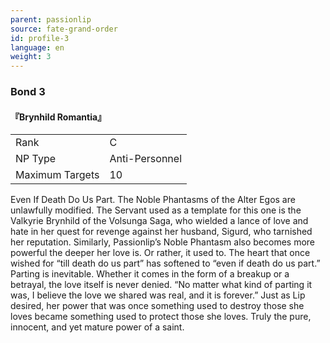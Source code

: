```yaml
---
parent: passionlip
source: fate-grand-order
id: profile-3
language: en
weight: 3
---
```


### Bond 3

#### 『Brynhild Romantia』

<table>
  <tr><td>Rank</td><td>C</td></tr>
  <tr><td>NP Type</td><td>Anti-Personnel</td></tr>
  <tr><td>Maximum Targets</td><td>10</td></tr>
</table>

Even If Death Do Us Part.
The Noble Phantasms of the Alter Egos are unlawfully modified. The Servant used as a template for this one is the Valkyrie Brynhild of the Volsunga Saga, who wielded a lance of love and hate in her quest for revenge against her husband, Sigurd, who tarnished her reputation.
Similarly, Passionlip’s Noble Phantasm also becomes more powerful the deeper her love is. Or rather, it used to.
The heart that once wished for “till death do us part” has softened to “even if death do us part.” 
Parting is inevitable. Whether it comes in the form of a breakup or a betrayal, the love itself is never denied.
“No matter what kind of parting it was, I believe the love we shared was real, and it is forever.”
Just as Lip desired, her power that was once something used to destroy those she loves became something used to protect those she loves.
Truly the pure, innocent, and yet mature power of a saint.
